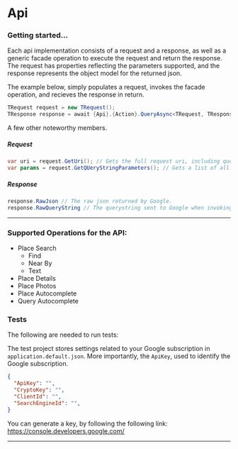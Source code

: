 # Api

### Getting started...  
Each api implementation consists of a request and a response, as well as a generic facade operation to execute the request and return the response. The request has properties reflecting the parameters supported, and the response represents the object model for the returned json.  

The example below, simply populates a request, invokes the facade operation, and recieves the response in return.  
```csharp
TRequest request = new TRequest();
TResponse response = await {Api}.{Action}.QueryAsync<TRequest, TResponse>(request);
```

A few other noteworthy members.
##### Request
```csharp
var uri = request.GetUri(); // Gets the full request uri, including query parameters.
var params = request.GetQUeryStringParameters(); // Gets a list of all the added parameters.
```
##### Response
```csharp
response.RawJson // The raw json returned by Google.
response.RawQueryString // The querystring sent to Google when invoking the request.
```

*** 

### Supported Operations for the API: 
  * Place Search
    * Find
    * Near By
    * Text
  * Place Details
  * Place Photos
  * Place Autocomplete
  * Query Autocomplete

### Tests
The following are needed to run tests:

The test project stores settings related to your Google subscription in `application.default.json`. More importantly, the ```ApiKey```, used to identify the Google subscription.  
```json
{ 
  "ApiKey": "",
  "CryptoKey": "",
  "ClientId": "",
  "SearchEngineId": "",
}
```
You can generate a key, by following the following link: https://console.developers.google.com/  

*** 

